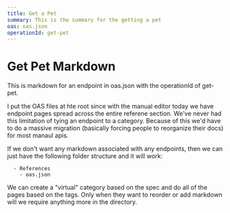 ```yaml
---
title: Get a Pet
summary: This is the summary for the getting a pet
oas: oas.json
operationId: get-pet
---
```


# Get Pet Markdown

This is markdown for an endpoint in oas.json with the operationId of get-pet.

I put the OAS files at hte root since with the manual editor today we have endpoint pages spread across the entire referene section. We've never had this limitation of tying an endpoint to a category. Because of this we'd have to do a massive migration (basically forcing people to reorganize their docs) for most manaul apis.

If we don't want any markdown associated with any endpoints, then we can just have the following folder structure and it will work:

```
  - References
    - oas.json
```

We can create a "virtual" category based on the spec and do all of the pages based on the tags. Only when they want to reorder or add markdown will we require anything more in the directory.
